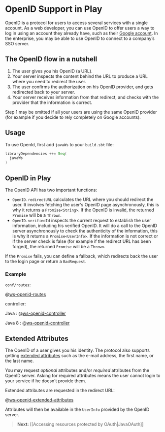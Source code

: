 <!--- Copyright (C) 2009-2014 Typesafe Inc. <http://www.typesafe.com> -->
# OpenID Support in Play

OpenID is a protocol for users to access several services with a single account. As a web developer, you can use OpenID to offer users a way to log in using an account they already have, such as their [Google account](https://developers.google.com/accounts/docs/OpenID). In the enterprise, you may be able to use OpenID to connect to a company’s SSO server.

## The OpenID flow in a nutshell

1. The user gives you his OpenID (a URL).
2. Your server inspects the content behind the URL to produce a URL where you need to redirect the user.
3. The user confirms the authorization on his OpenID provider, and gets redirected back to your server.
4. Your server receives information from that redirect, and checks with the provider that the information is correct.

Step 1 may be omitted if all your users are using the same OpenID provider (for example if you decide to rely completely on Google accounts).

## Usage

To use OpenId, first add `javaWs`  to your `build.sbt` file:

```scala
libraryDependencies ++= Seq(
  javaWs
)
```

## OpenID in Play

The OpenID API has two important functions:

* `OpenID.redirectURL` calculates the URL where you should redirect the user. It involves fetching the user's OpenID page asynchronously, this is why it returns a `Promise<String>`. If the OpenID is invalid, the returned `Promise` will be a `Thrown`.
* `OpenID.verifiedId` inspects the current request to establish the user information, including his verified OpenID. It will do a call to the OpenID server asynchronously to check the authenticity of the information, this is why it returns a `Promise<UserInfo>`. If the information is not correct or if the server check is false (for example if the redirect URL has been forged), the returned `Promise` will be a `Thrown`.

If the `Promise` fails, you can define a fallback, which redirects back the user to the login page or return a `BadRequest`.

### Example

`conf/routes`:

@[ws-openid-routes](code/javaguide.ws.routes)

controller:

Java
: @[ws-openid-controller](code/javaguide/ws/controllers/OpenIDController.java)

Java 8
: @[ws-openid-controller](java8code/java8guide/ws/controllers/OpenIDController.java)


## Extended Attributes

The OpenID of a user gives you his identity. The protocol also supports getting [extended attributes](http://openid.net/specs/openid-attribute-exchange-1_0.html) such as the e-mail address, the first name, or the last name.

You may request *optional* attributes and/or *required* attributes from the OpenID server. Asking for required attributes means the user cannot login to your service if he doesn’t provide them.

Extended attributes are requested in the redirect URL:

@[ws-openid-extended-attributes](code/javaguide/ws/controllers/OpenIDController.java)

Attributes will then be available in the `UserInfo` provided by the OpenID server.

> **Next:** [[Accessing resources protected by OAuth|JavaOAuth]]
